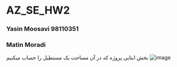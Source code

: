 # AZ_SE_HW2
### Yasin Moosavi 98110351
### Matin Moradi 
بخش ابتایی پروژه که در آن مساحت یک مستطیل را حساب میکنیم
![image](https://github.com/yasin459/AZ_SE_HW2/assets/60640286/8ac79177-8d8a-4157-9ffb-04da2a45fa02)
